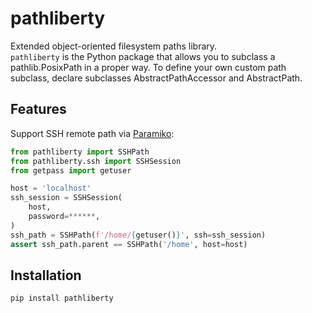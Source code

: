 # pathliberty
Extended object-oriented filesystem paths library.  
``pathliberty`` is the Python package that allows you to subclass a pathlib.PosixPath in a proper way.
To define your own custom path subclass, declare subclasses AbstractPathAccessor and AbstractPath.
## Features
Support SSH remote path via [Paramiko](https://pypi.org/project/paramiko/):
```python
from pathliberty import SSHPath
from pathliberty.ssh import SSHSession
from getpass import getuser

host = 'localhost'
ssh_session = SSHSession(
    host,
    password=******,
)
ssh_path = SSHPath(f'/home/{getuser()}', ssh=ssh_session)
assert ssh_path.parent == SSHPath('/home', host=host)
```

## Installation

```bash
pip install pathliberty
```